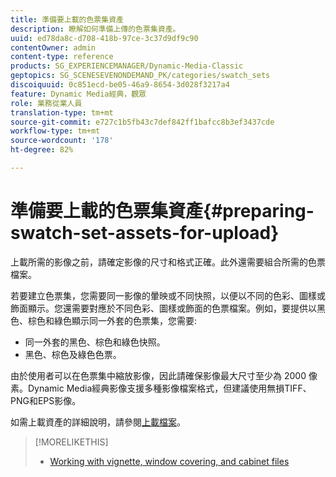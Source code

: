 ```yaml
---
title: 準備要上載的色票集資產
description: 瞭解如何準備上傳的色票集資產。
uuid: ed78da8c-d708-418b-97ce-3c37d9df9c90
contentOwner: admin
content-type: reference
products: SG_EXPERIENCEMANAGER/Dynamic-Media-Classic
geptopics: SG_SCENESEVENONDEMAND_PK/categories/swatch_sets
discoiquuid: 0c851ecd-be05-46a9-8654-3d028f3217a4
feature: Dynamic Media經典，觀眾
role: 業務從業人員
translation-type: tm+mt
source-git-commit: e727c1b5fb43c7def842ff1bafcc8b3ef3437cde
workflow-type: tm+mt
source-wordcount: '178'
ht-degree: 82%

---
```



# 準備要上載的色票集資產{#preparing-swatch-set-assets-for-upload}

上載所需的影像之前，請確定影像的尺寸和格式正確。此外還需要組合所需的色票檔案。

若要建立色票集，您需要同一影像的暈映或不同快照，以便以不同的色彩、圖樣或飾面顯示。您還需要對應於不同色彩、圖樣或飾面的色票檔案。例如，要提供以黑色、棕色和綠色顯示同一外套的色票集，您需要:

* 同一外套的黑色、棕色和綠色快照。
* 黑色、棕色及綠色色票。

由於使用者可以在色票集中縮放影像，因此請確保影像最大尺寸至少為 2000 像素。Dynamic Media經典影像支援多種影像檔案格式，但建議使用無損TIFF、PNG和EPS影像。

如需上載資產的詳細說明，請參閱[上載檔案](uploading-files.md#uploading_files)。

>[!MORELIKETHIS]
>
>* [Working with vignette, window covering, and cabinet files](vignette-window-covering-cabinet-files.md#working_with_vignette_window_covering_and_cabinet_files)


